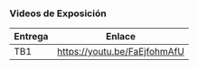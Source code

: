 ### Videos de Exposición

| Entrega | Enlace                         |
| ------- | ------------------------------ |
| TB1     | <https://youtu.be/FaEjfohmAfU> |
